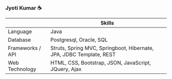 <!--
**jy-kumar/jy-kumar** is a ✨ _special_ ✨ repository because its `README.md` (this file) appears on your GitHub profile.

Here are some ideas to get you started:

- 👋 Hi
- 🔭 I’m currently working on ...
- 🌱 I’m currently learning ...
- 👯 I’m looking to collaborate on ...
- 🤔 I’m looking for help with ...
- 💬 Ask me about ...
- 📫 How to reach me: ...
- 😄 Pronouns: ...
- ⚡ Fun fact: ...
-->


### Jyoti Kumar :coffee:
|  | Skills |
| ------------- | ------------- |
| Language  | Java  |
| Database  | Postgresql, Oracle, SQL  |
| Frameworks / API | Struts, Spring MVC, Springboot, Hibernate, JPA, JDBC Template, REST |
| Web Technology | HTML, CSS, Bootstrap, JSON, JavaScript, JQuery, Ajax |
